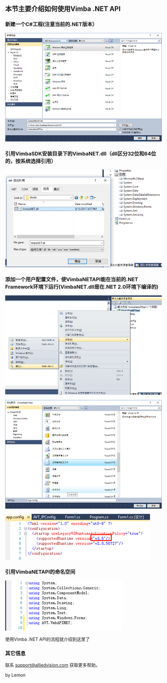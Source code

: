 
##  本节主要介绍如何使用Vimba .NET API

### 新建一个C#工程(注意当前的.NET版本）
![GitHub](NetAPI1.png "GitHub,Social Coding")

### 引用VimbaSDK安装目录下的VimbaNET.dll（dll区分32位和64位的，按系统选择引用）

![GitHub](NetAPI2.png "GitHub,Social Coding")

### 添加一个用户配置文件，使VimbaNETAPI能在当前的.NET Framework环境下运行(VimbaNET.dll是在.NET 2.0环境下编译的)

![GitHub](NetAPI3.png "GitHub,Social Coding")

![GitHub](NetAPI4.png "GitHub,Social Coding")

![GitHub](NetAPI5.png "GitHub,Social Coding")

### 引用VimbaNETAPI的命名空间

![GitHub](NetAPI6.png "GitHub,Social Coding")

使用Vimba .NET API的流程就介绍到这里了

### 其它信息
联系 support@alliedvision.com 获取更多帮助。

by Lemon
